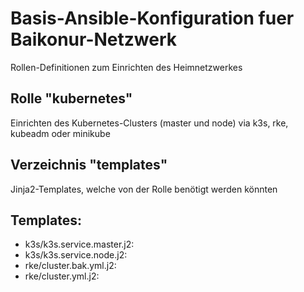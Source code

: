 # Basis-Ansible-Konfiguration fuer Baikonur-Netzwerk
Rollen-Definitionen zum Einrichten des Heimnetzwerkes

## Rolle "kubernetes"
Einrichten des Kubernetes-Clusters (master und node) via k3s, rke, kubeadm oder minikube

## Verzeichnis "templates"
Jinja2-Templates, welche von der Rolle benötigt werden könnten

## Templates:
* k3s/k3s.service.master.j2:
* k3s/k3s.service.node.j2:
* rke/cluster.bak.yml.j2:
* rke/cluster.yml.j2:
